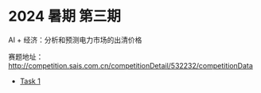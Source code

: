 # 2024 暑期 第三期

AI + 经济：分析和预测电力市场的出清价格

赛题地址：http://competition.sais.com.cn/competitionDetail/532232/competitionData

- [Task 1](./Task1/readme.md)
